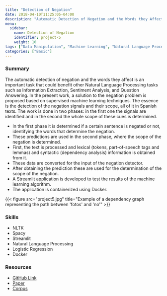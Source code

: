 ```yaml
---
title: "Detection of Negation"
date: 2018-04-10T11:25:05-04:00
description: "Automatic Detection of Negation and the Words they Affect in Spanish texts"
menu:
  sidebar:
    name: Detection of Negation
    identifier: project-5
    weight: 10
tags: ["Data Manipulation", "Machine Learning", "Natural Language Processing", "Sentiment Analysis", "Programming", "Probability & Statistics"]
categories: ["Basic"]
---
```


### Summary


The automatic detection of negation and the words they affect is an important task that could benefit other Natural Language Processing tasks such as Information Extraction, Sentiment Analysis, and Question Answering. In the present work, a solution to the negation problem is proposed based on supervised machine learning techniques. The essence is the detection of the negation signals and their scope, all of it in Spanish texts. The work is done in two phases: in the first one the signals are identified and in the second the whole scope of these cues is determined.

* In the first phase it is determined if a certain sentence is negated or not, identifying the words that determine the negation.
* These predictions are used in the second phase, where the scope of the negation is determined.
* First, the text is processed and lexical (tokens, part-of-speech tags and lemmas) and syntactic (dependency analysis) information is obtained from it.
* These data are converted for the input of the negation detector.
* After obtaining the prediction these are used for the determination of the scope of the negation.
* A Streamlit application is developed to test the results of the machine learning algorithm.
* The application is containerized using Docker.


{{< figure src="project5.jpg" title="Example of a dependency graph representing the path between 'fotos' and 'no'" >}}

### **Skills**

- NLTK
- Spacy
- Streamlit
- Natural Language Processing
- Logistic Regression
- Docker

### Resources

- [GitHub Link](https://github.com/lorainemg/negation-detection)
- [Paper](https://github.com/lorainemg/negation-detection/blob/main/docs/paper.pdf)
- [Corpus](http://clic.ub.edu/corpus/es/node/171)
 